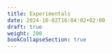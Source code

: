 ```yaml
---
title: Experimentals
date: 2024-10-02T16:04:02+02:00
draft: true
weight: 200
bookCollapseSection: true
---
```


